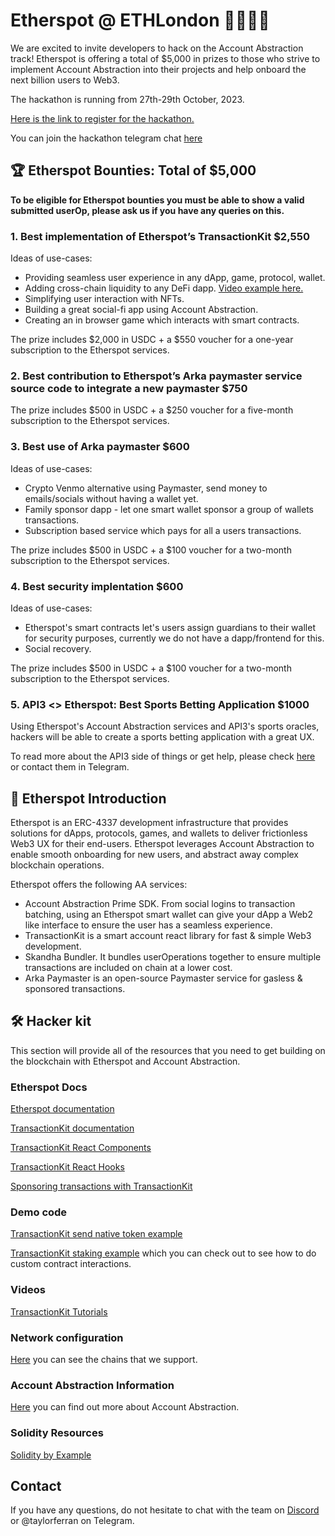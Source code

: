 # Etherspot @ ETHLondon 👨‍💻🇬🇧

We are excited to invite developers to hack on the Account Abstraction track! Etherspot is offering a total of $5,000 in prizes to those who strive to implement Account Abstraction into their projects and help onboard the next billion users to Web3. 

The hackathon is running from 27th-29th October, 2023.

[Here is the link to register for the hackathon.](https://www.encode.club/eth-london)

You can join the hackathon telegram chat [here](https://t.me/+YaHFBekySLk0ZjQ8)

## 🏆 Etherspot Bounties: Total of $5,000


**To be eligible for Etherspot bounties you must be able to show a valid submitted userOp, please ask us if you have any queries on this.**

### 1. Best implementation of Etherspot’s TransactionKit $2,550


Ideas of use-cases:

- Providing seamless user experience in any dApp, game, protocol, wallet.
- Adding cross-chain liquidity to any DeFi dapp. [Video example here.](https://www.youtube.com/watch?v=dGGKPJsn52Q)
- Simplifying user interaction with NFTs.
- Building a great social-fi app using Account Abstraction.
- Creating an in browser game which interacts with smart contracts.

The prize includes $2,000 in USDC + a $550 voucher for a one-year subscription to the Etherspot services.

### 2. Best contribution to Etherspot’s Arka paymaster service source code to integrate a new paymaster $750

The prize includes $500 in USDC + a $250 voucher for a five-month subscription to the Etherspot services.

### 3. Best use of Arka paymaster $600

Ideas of use-cases:
- Crypto Venmo alternative using Paymaster, send money to emails/socials without having a wallet yet.
- Family sponsor dapp - let one smart wallet sponsor a group of wallets transactions.
- Subscription based service which pays for all a users transactions.

The prize includes $500 in USDC + a $100 voucher for a two-month subscription to the Etherspot services.

### 4. Best security implentation $600

Ideas of use-cases:
- Etherspot's smart contracts let's users assign guardians to their wallet for security purposes, currently we do not have a dapp/frontend for this.
- Social recovery.

The prize includes $500 in USDC + a $100 voucher for a two-month subscription to the Etherspot services.

### 5. API3 <> Etherspot: Best Sports Betting Application $1000

Using Etherspot's Account Abstraction services and API3's sports oracles, 
hackers will be able to create a sports betting application with a great UX.

To read more about the API3 side of things or get help, please check [here](https://github.com/api3-ecosystem/EthLdn) or contact them in Telegram.


## 🐞 Etherspot Introduction 

Etherspot is an ERC-4337 development infrastructure that provides solutions for dApps, protocols, games, and wallets to deliver frictionless Web3 UX for their end-users. Etherspot leverages Account Abstraction to enable smooth onboarding for new users, and abstract away complex blockchain operations.

Etherspot offers the following AA services:
- Account Abstraction Prime SDK. From social logins to transaction batching, using an Etherspot smart wallet can give your dApp a Web2 like interface to ensure the user has a seamless experience.
- TransactionKit is a smart account react library for fast & simple Web3 development.
- Skandha Bundler. It bundles userOperations together to ensure multiple transactions are included on chain at a lower cost.
- Arka Paymaster is an open-source Paymaster service for gasless & sponsored transactions.

## 🛠️ Hacker kit

This section will provide all of the resources that you need to get building on the blockchain with Etherspot and Account Abstraction.

### Etherspot Docs
[Etherspot documentation](https://etherspot.fyi)

[TransactionKit documentation](https://etherspot.fyi/transaction-kit/introduction-to-transaction-kit)

[TransactionKit React Components](https://etherspot.fyi/transaction-kit/components/EtherspotTransactionKit)

[TransactionKit React Hooks](https://etherspot.fyi/transaction-kit/hooks/useEtherspotTransactions)

[Sponsoring transactions with TransactionKit](https://etherspot.fyi/transaction-kit/paymaster)


### Demo code 
[TransactionKit send native token example](https://codesandbox.io/s/etherspot-prime-send-native-token-chg8jb)

[TransactionKit staking example](https://codesandbox.io/s/staking-demo-transaction-kit-forked-gf8w4l) which you can check out to see how to do custom contract interactions.

### Videos 
[TransactionKit Tutorials](https://youtube.com/playlist?list=PLwO4AX1v74TOFoVilh6kOF9VOlW6opkgW&si=Bzp4dEboa-DYB_Lq)

### Network configuration
[Here](https://etherspot.fyi/prime-sdk/chains-supported) you can see the chains that we support.

### Account Abstraction Information
[Here](https://etherspot.fyi/account-abstraction/accountabstraction) you can find out more about Account Abstraction.

### Solidity Resources
[Solidity by Example](https://solidity-by-example.org/)


## Contact

If you have any questions, do not hesitate to chat with the team on [Discord](https://discord.etherspot.io/) or @taylorferran on Telegram.
